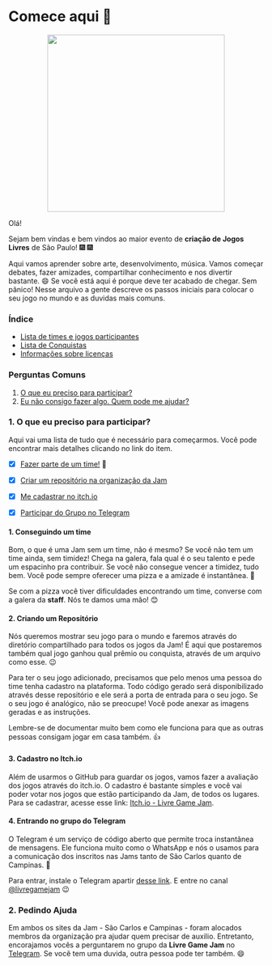 # Comece aqui :rocket:

<img src="https://livregamejam.org/images/logo_large.png" width="350"
style="display: block; margin: auto auto;">

Olá!

Sejam bem vindas e bem vindos ao maior evento de **criação de Jogos Livres** de
São Paulo! :fireworks: :fireworks:

Aqui vamos aprender sobre arte, desenvolvimento, música. Vamos
começar debates, fazer amizades, compartilhar conhecimento e nos divertir
bastante. :smile: Se você está aqui é porque deve ter acabado de chegar.
Sem pânico! Nesse arquivo a gente descreve os passos iniciais para colocar
o seu jogo no mundo e as duvidas mais comuns.


### Índice

- [Lista de times e jogos participantes](https://github.com/livregamejam/comece-aqui/blob/master/lista-de-participantes.md)
- [Lista de Conquistas](https://github.com/livregamejam/comece-aqui/blob/master/conquistas.md)
- [Informações sobre licenças](https://github.com/livregamejam/comece-aqui/blob/master/como-escolher-licenca.md)

### Perguntas Comuns

1. [O que eu preciso para participar?](#1-o-que-eu-preciso-para-participar) 
2. [Eu não consigo fazer algo. Quem pode me ajudar?](#2-pedindo-ajuda) 

### 1. O que eu preciso para participar?

Aqui vai uma lista de tudo que é necessário para começarmos. Você pode
encontrar mais detalhes clicando no link do item.

- [x] [Fazer parte de um time!](#1-conseguindo-um-time) :two_women_holding_hands:
- [x] [Criar um repositório na organização da Jam](#2-criando-um-repositorio)
- [x] [Me cadastrar no itch.io](#3-fazendo-cadastro-no-itchio)
- [x] [Participar do Grupo no Telegram](#4-participando-no-telegram)


#### 1. Conseguindo um time 

Bom, o que é uma Jam sem um time, não é mesmo? Se você não tem um time ainda,
sem timidez! Chega na galera, fala qual é o seu talento e pede um espacinho
pra contribuir. Se você não consegue vencer a timidez, tudo bem. Você pode
sempre oferecer uma pizza e a amizade é instantânea. :pizza: 

Se com a pizza você tiver dificuldades encontrando um time, converse com a
galera da **staff**. Nós te damos uma mão! :blush:

#### 2. Criando um Repositório

Nós queremos mostrar seu jogo para o mundo e faremos através do diretório
compartilhado para todos os jogos da Jam! É aqui que postaremos também qual
jogo ganhou qual prêmio ou conquista, através de um arquivo como esse. :wink:

Para ter o seu jogo adicionado, precisamos que pelo menos uma pessoa do time
tenha cadastro na plataforma. Todo código gerado será disponibilizado através
desse repositório e ele será a porta de entrada para o seu jogo. Se o seu jogo
é analógico, não se preocupe! Você pode anexar as imagens geradas e as
instruções.

Lembre-se de documentar muito bem como ele funciona para que as outras pessoas
consigam jogar em casa também. :+1:

#### 3. Cadastro no Itch.io

Além de usarmos o GitHub para guardar os jogos, vamos fazer a avaliação dos
jogos através do itch.io. O cadastro é bastante simples e você vai poder votar
nos jogos que estão participando da Jam, de todos os lugares. Para se
cadastrar, acesse esse link: [Itch.io - Livre Game Jam](https://itch.io/jam/livre-game-jam).

#### 4. Entrando no grupo do Telegram

O Telegram é um serviço de código aberto que permite troca instantânea de
mensagens. Ele funciona muito como o WhatsApp e nós o usamos para a comunicação
dos inscritos nas Jams tanto de São Carlos quanto de Campinas. :clap:

Para entrar, instale o Telegram apartir [desse link](https://telegram.org/). E
entre no canal [@livregamejam](https://t.me/livregamejam)  :wink:

### 2. Pedindo Ajuda

Em ambos os sites da Jam - São Carlos e Campinas - foram alocados membros da
organização pra ajudar quem precisar de auxilio. Entretanto, encorajamos vocês
a perguntarem no grupo da **Livre Game Jam** no
[Telegram](#4-entrando-no-grupo-do-telegram). Se você tem uma
duvida, outra pessoa pode ter também. :smile:

